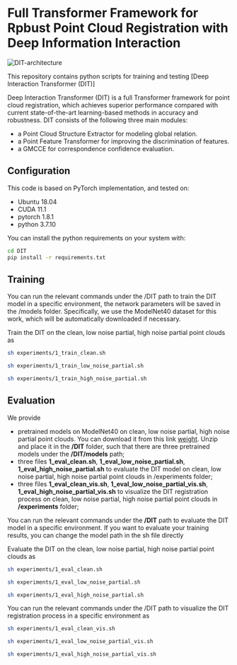 # Full Transformer Framework for Rpbust Point Cloud Registration with Deep Information Interaction

![DIT-architecture](DIFT_arch.png)

This repository contains python scripts for training and testing [Deep Interaction Transformer (DIT)]

Deep Interaction Transformer (DIT) is a full Transformer framework for point cloud registration, which achieves superior performance compared with current state-of-the-art learning-based methods in accuracy and robustness. DIT consists of the following three main modules:

- a Point Cloud Structure Extractor for modeling global relation.
- a Point Feature Transformer for improving the discrimination of features.
- a GMCCE for correspondence confidence evaluation.

## Configuration

This code is based on PyTorch implementation, and tested on:

- Ubuntu 18.04
- CUDA 11.1
- pytorch 1.8.1
- python 3.7.10

You can install the python requirements on your system with:
```bash
cd DIT
pip install -r requirements.txt
```
  
## Training

You can run the relevant commands under the /DIT path to train the DIT model in a specific environment, the network parameters will be saved in the /models folder. Specifically, we use the ModelNet40 dataset for this work, which will be automatically downloaded if necessary.

Train the DIT on the clean, low noise partial, high noise partial point clouds as
  
```bash
sh experiments/1_train_clean.sh
```
  
```bash
sh experiments/1_train_low_noise_partial.sh
```
  
```bash
sh experiments/1_train_high_noise_partial.sh
```
  
## Evaluation

We provide
- pretrained models on ModelNet40 on clean, low noise partial, high noise partial point clouds. You can download it from this link [weight](https://drive.google.com/file/d/1z2TSNtoK2-zQ_bkcBYk4XwEqZOpdN2GZ/view?usp=sharing). Unzip and place it in the **/DIT** folder, such that there are three pretrained models under the **/DIT/models** path;
- three files **1_eval_clean.sh**, **1_eval_low_noise_partial.sh**, **1_eval_high_noise_partial.sh** to evaluate the DIT model on clean, low noise partial, high noise partial point clouds in /experiments folder;
- three files **1_eval_clean_vis.sh**, **1_eval_low_noise_partial_vis.sh**, **1_eval_high_noise_partial_vis.sh** to visualize the DIT registration process on clean, low noise partial, high noise partial point clouds in **/experiments** folder;
  
You can run the relevant commands under the **/DIT** path to evaluate the DIT model in a specific environment. If you want to evaluate your training results, you can change the model path in the sh file directly
  
Evaluate the DIT on the clean, low noise partial, high noise partial point clouds as
  
```bash
sh experiments/1_eval_clean.sh
```
  
```bash
sh experiments/1_eval_low_noise_partial.sh
```
  
```bash
sh experiments/1_eval_high_noise_partial.sh
```

You can run the relevant commands under the /DIT path to visualize the DIT registration process in a specific environment as


```bash
sh experiments/1_eval_clean_vis.sh
```

```bash
sh experiments/1_eval_low_noise_partial_vis.sh
```
  
```bash
sh experiments/1_eval_high_noise_partial_vis.sh
```
